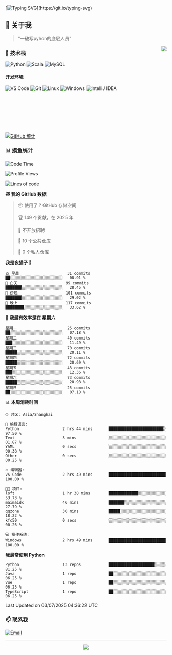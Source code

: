 [![Typing SVG](https://readme-typing-svg.herokuapp.com?font=Fira+Code&pause=1000&color=36BCF7&random=false&width=435&lines=print(%22Hello%2C+World!%22);%23+Welcome+to+my+code+space+%F0%9F%90%8D)](https://git.io/typing-svg)

## 🌟 关于我

> "一破写pyhon的底层人员"

<img align="right" src="https://github-readme-stats.vercel.app/api/top-langs/?username=huanxin996&theme=tokyonight" />

### 🎯 技术栈

![Python](https://img.shields.io/badge/Python-Expert-3776AB?style=for-the-badge&logo=python&logoColor=white)
![Scala](https://img.shields.io/badge/Scala-Expert-DC322F?style=for-the-badge&logo=scala&logoColor=white)
![MySQL](https://img.shields.io/badge/MySQL-Expert-4479A1?style=for-the-badge&logo=mysql&logoColor=white)

#### 开发环境

![VS Code](https://img.shields.io/badge/VS_Code-007ACC?style=for-the-badge&logo=visual-studio-code&logoColor=white)
![Git](https://img.shields.io/badge/Git-F05032?style=for-the-badge&logo=git&logoColor=white)
![Linux](https://img.shields.io/badge/Linux-FCC624?style=for-the-badge&logo=linux&logoColor=black)
![Windows](https://img.shields.io/badge/Windows_11-0078D4?style=for-the-badge&logo=windows11&logoColor=white)
![IntelliJ IDEA](https://img.shields.io/badge/IntelliJ_IDEA-000000?style=for-the-badge&logo=intellij-idea&logoColor=white)

<br/><br/><br/><br/><br/><br/>

  
[![GitHub 统计](https://github-readme-stats.vercel.app/api?username=huanxin996&show_icons=true&theme=tokyonight)](https://github.com/huanxin996)

### 📊 摸鱼统计

<!--START_SECTION:waka-->
![Code Time](http://img.shields.io/badge/Code%20Time-254%20hrs%202%20mins-blue)

![Profile Views](http://img.shields.io/badge/%E4%B8%AA%E4%BA%BA%E8%B5%84%E6%96%99%E8%A7%82%E7%9C%8B%E6%AC%A1%E6%95%B0-0-blue)

![Lines of code](https://img.shields.io/badge/%E4%BB%8E%E3%80%8CHello%20World%E3%80%8D%E8%B5%B7%E6%88%91%E5%B7%B2%E7%BB%8F%E5%86%99%E4%BA%86-2.5%20million%20%E8%A1%8C%E4%BB%A3%E7%A0%81-blue)

**🐱 我的 GitHub 数据** 

> 📦  使用了 ? GitHub 存储空间 
 > 
> 🏆 149 个贡献，在 2025 年
 > 
> 🚫 不开放招聘
 > 
> 📜 10 个公共仓库 
 > 
> 🔑 0 个私人仓库 
 > 
**我是夜猫子 🦉** 

```text
🌞 早晨                     31 commits          ██░░░░░░░░░░░░░░░░░░░░░░░   08.91 % 
🌆 白天                     99 commits          ███████░░░░░░░░░░░░░░░░░░   28.45 % 
🌃 傍晚                     101 commits         ███████░░░░░░░░░░░░░░░░░░   29.02 % 
🌙 晚上                     117 commits         ████████░░░░░░░░░░░░░░░░░   33.62 % 
```
📅 **我最有效率是在 星期六** 

```text
星期一                      25 commits          ██░░░░░░░░░░░░░░░░░░░░░░░   07.18 % 
星期二                      40 commits          ███░░░░░░░░░░░░░░░░░░░░░░   11.49 % 
星期三                      70 commits          █████░░░░░░░░░░░░░░░░░░░░   20.11 % 
星期四                      72 commits          █████░░░░░░░░░░░░░░░░░░░░   20.69 % 
星期五                      43 commits          ███░░░░░░░░░░░░░░░░░░░░░░   12.36 % 
星期六                      73 commits          █████░░░░░░░░░░░░░░░░░░░░   20.98 % 
星期日                      25 commits          ██░░░░░░░░░░░░░░░░░░░░░░░   07.18 % 
```


📊 **本周消耗时间** 

```text
🕑︎ 时区: Asia/Shanghai

💬 编程语言: 
Python                   2 hrs 44 mins       ████████████████████████░   97.50 % 
Text                     3 mins              ░░░░░░░░░░░░░░░░░░░░░░░░░   01.87 % 
YAML                     0 secs              ░░░░░░░░░░░░░░░░░░░░░░░░░   00.38 % 
Other                    0 secs              ░░░░░░░░░░░░░░░░░░░░░░░░░   00.25 % 

🔥 编辑器: 
VS Code                  2 hrs 49 mins       █████████████████████████   100.00 % 

🐱‍💻 项目: 
loft                     1 hr 30 mins        █████████████░░░░░░░░░░░░   53.73 % 
maimaidx                 46 mins             ███████░░░░░░░░░░░░░░░░░░   27.79 % 
qqzone                   30 mins             █████░░░░░░░░░░░░░░░░░░░░   18.22 % 
kfc50                    0 secs              ░░░░░░░░░░░░░░░░░░░░░░░░░   00.26 % 

💻 操作系统: 
Windows                  2 hrs 49 mins       █████████████████████████   100.00 % 
```

**我最常使用 Python** 

```text
Python                   13 repos            ████████████████████░░░░░   81.25 % 
Java                     1 repo              ██░░░░░░░░░░░░░░░░░░░░░░░   06.25 % 
Vue                      1 repo              ██░░░░░░░░░░░░░░░░░░░░░░░   06.25 % 
TypeScript               1 repo              ██░░░░░░░░░░░░░░░░░░░░░░░   06.25 % 
```




 Last Updated on 03/07/2025 04:36:22 UTC
<!--END_SECTION:waka-->

### 📫 联系我

[![Email](https://img.shields.io/badge/Email-D14836?style=for-the-badge&logo=gmail&logoColor=white)](mailto:mc.xiaolang@Foxmail.com)

---

<p align="center">
  <img src="https://profile-counter.glitch.me/huanxin996/count.svg" />
</p>
